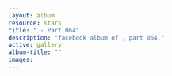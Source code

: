 ```yaml
---
layout: album
resource: stars
title: " - Part 064"
description: "facebook album of , part 064."
active: gallery
album-title: ""
images:
---
```

